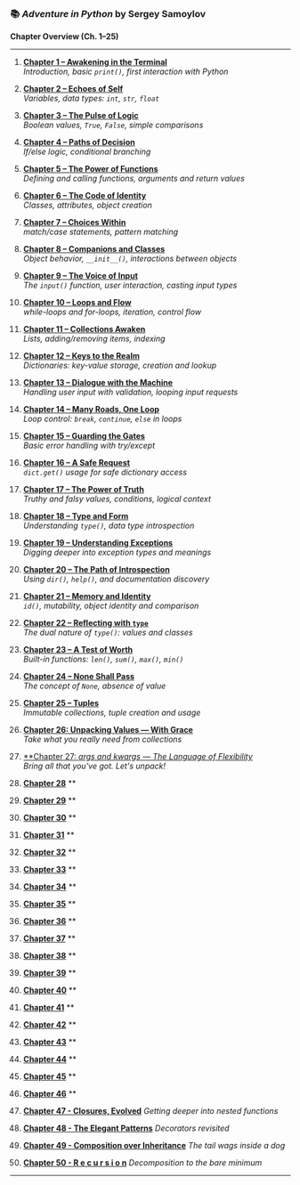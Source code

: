 ### 📚 *Adventure in Python* by Sergey Samoylov  

**Chapter Overview (Ch. 1–25)**

---

1. [**Chapter 1 – Awakening in the Terminal**](Chapter_01.md)  
   *Introduction, basic `print()`, first interaction with Python*

2. [**Chapter 2 – Echoes of Self**](Chapter_02.md)  
   *Variables, data types: `int`, `str`, `float`*

3. [**Chapter 3 – The Pulse of Logic**](Chapter_03.md)  
   *Boolean values, `True`, `False`, simple comparisons*

4. [**Chapter 4 – Paths of Decision**](Chapter_04.md)  
   *If/else logic, conditional branching*

5. [**Chapter 5 – The Power of Functions**](Chapter_05.md)  
   *Defining and calling functions, arguments and return values*

6. [**Chapter 6 – The Code of Identity**](Chapter_06.md)  
   *Classes, attributes, object creation*

7. [**Chapter 7 – Choices Within**](Chapter_07.md)  
   *match/case statements, pattern matching*

8. [**Chapter 8 – Companions and Classes**](Chapter_08.md)  
   *Object behavior, `__init__()`, interactions between objects*

9. [**Chapter 9 – The Voice of Input**](Chapter_09.md)  
   *The `input()` function, user interaction, casting input types*

10. [**Chapter 10 – Loops and Flow**](Chapter_10.md)  
    *while-loops and for-loops, iteration, control flow*

11. [**Chapter 11 – Collections Awaken**](Chapter_11.md)  
    *Lists, adding/removing items, indexing*

12. [**Chapter 12 – Keys to the Realm**](Chapter_12.md)  
    *Dictionaries: key-value storage, creation and lookup*

13. [**Chapter 13 – Dialogue with the Machine**](Chapter_13.md)  
    *Handling user input with validation, looping input requests*

14. [**Chapter 14 – Many Roads, One Loop**](Chapter_14.md)  
    *Loop control: `break`, `continue`, `else` in loops*

15. [**Chapter 15 – Guarding the Gates**](Chapter_15.md)  
    *Basic error handling with try/except*

16. [**Chapter 16 – A Safe Request**](Chapter_16.md)  
    *`dict.get()` usage for safe dictionary access*

17. [**Chapter 17 – The Power of Truth**](Chapter_17.md)  
    *Truthy and falsy values, conditions, logical context*

18. [**Chapter 18 – Type and Form**](Chapter_18.md)  
    *Understanding `type()`, data type introspection*

19. [**Chapter 19 – Understanding Exceptions**](Chapter_19.md)  
    *Digging deeper into exception types and meanings*

20. [**Chapter 20 – The Path of Introspection**](Chapter_20.md)  
    *Using `dir()`, `help()`, and documentation discovery*

21. [**Chapter 21 – Memory and Identity**](Chapter_21.md)  
    *`id()`, mutability, object identity and comparison*

22. [**Chapter 22 – Reflecting with `type`**](Chapter_22.md)  
    *The dual nature of `type()`: values and classes*

23. [**Chapter 23 – A Test of Worth**](Chapter_23.md)  
    *Built-in functions: `len()`, `sum()`, `max()`, `min()`*

24. [**Chapter 24 – None Shall Pass**](Chapter_24.md)  
    *The concept of `None`, absence of value*

25. [**Chapter 25 – Tuples**](Chapter_25.md)  
    *Immutable collections, tuple creation and usage*

26. [**Chapter 26: Unpacking Values — With Grace**](Chapter_26.md)  
    *Take what you really need from collections*

27. [**Chapter 27: *args and *kwargs — The Language of Flexibility**](Chapter_27.md)  
    *Bring all that you've got. Let's unpack!*

28. [**Chapter 28**](Chapter_28.md)
    **

29. [**Chapter 29**](Chapter_29.md)
    **

30. [**Chapter 30**](Chapter_30.md)
    **

31. [**Chapter 31**](Chapter_31.md)
    **

32. [**Chapter 32**](Chapter_32.md)
    **

33. [**Chapter 33**](Chapter_33.md)
    **

34. [**Chapter 34**](Chapter_34.md)
    **

35. [**Chapter 35**](Chapter_35.md)
    **

36. [**Chapter 36**](Chapter_36.md)
    **

37. [**Chapter 37**](Chapter_37.md)
    **

38. [**Chapter 38**](Chapter_38.md)
    **

39. [**Chapter 39**](Chapter_39.md)
    **

40. [**Chapter 40**](Chapter_40.md)
    **

41. [**Chapter 41**](Chapter_41.md)
    **

42. [**Chapter 42**](Chapter_42.md)
    **

43. [**Chapter 43**](Chapter_43.md)
    **

44. [**Chapter 44**](Chapter_44.md)
    **

45. [**Chapter 45**](Chapter_45.md)
    **

46. [**Chapter 46**](Chapter_46.md)
    **

47. [**Chapter 47 - Closures, Evolved**](Chapter_47.md)
    *Getting deeper into nested functions*

48. [**Chapter 48 - The Elegant Patterns**](Chapter_48.md)
    *Decorators revisited*

49. [**Chapter 49 - Composition over Inheritance**](Chapter_49.md)
    *The tail wags inside a dog*

50. [**Chapter 50 - R e c u r s i o n**](Chapter_50.md)
    *Decomposition to the bare minimum*

---


